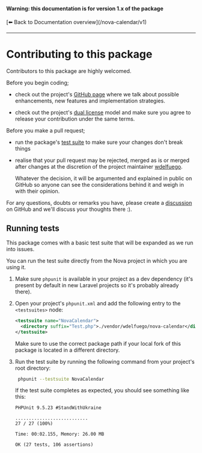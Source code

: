 <h4>Warning: this documentation is for version 1.x of the package</h4>
[⬅️ Back to Documentation overview](/nova-calendar/v1)

---

# Contributing to this package

Contributors to this package are highly welcomed. 

Before you begin coding;

- check out the project's [GitHub page](https://github.com/wdelfuego/nova-calendar) where we talk about possible enhancements, new features and implementation strategies.

- check out the project's [dual license](/nova-calendar/v1/index.html#license) model and make sure you agree to release your contribution under the same terms.

Before you make a pull request;

- run the package's [test suite](#running-tests) to make sure your changes don't break things

- realise that your pull request may be rejected, merged as is or merged after changes at the discretion of the project maintainer [wdelfuego](https://github.com/wdelfuego).

    Whatever the decision, it will be argumented and explained in public on GitHub so anyone can see the considerations behind it and weigh in with their opinion.

For any questions, doubts or remarks you have, please create a [discussion](https://github.com/wdelfuego/nova-calendar/discussions) on GitHub and we'll discuss your thoughts there :).

## Running tests
This package comes with a basic test suite that will be expanded as we run into issues. 

You can run the test suite directly from the Nova project in which you are using it.

1. Make sure `phpunit` is available in your project as a dev dependency (it's present by default in new Laravel projects so it's probably already there).

1. Open your project's `phpunit.xml` and add the following entry to the `<testsuites>` node:
    ```xml
    <testsuite name="NovaCalendar">
      <directory suffix="Test.php">./vendor/wdelfuego/nova-calendar</directory>
    </testsuite>
    ```
    Make sure to use the correct package path if your local fork of this package is located in a different directory.

1. Run the test suite by running the following command from your project's root directory:
   ```sh
    phpunit --testsuite NovaCalendar
   ```

    If the test suite completes as expected, you should see something like this:

    ```console
    PHPUnit 9.5.23 #StandWithUkraine    

    ...........................                                       27 / 27 (100%)

    Time: 00:02.155, Memory: 26.00 MB

    OK (27 tests, 106 assertions)
    ```